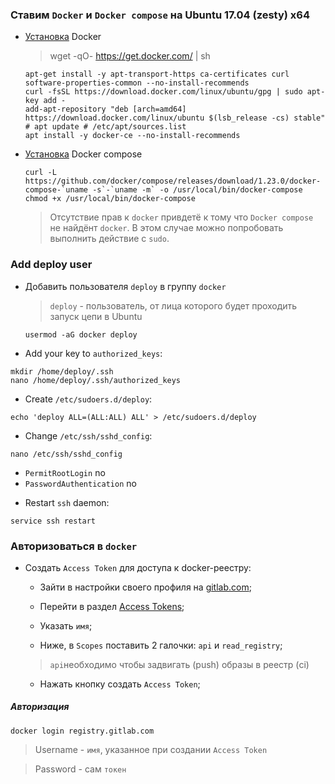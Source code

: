 ### Ставим `Docker` и `Docker compose` на Ubuntu 17.04 (zesty) x64 

  * [Установка](https://docs.docker.com/engine/installation/linux/docker-ce/ubuntu/#uninstall-old-versions) Docker
  
    > wget -qO- https://get.docker.com/ | sh

    ```
    apt-get install -y apt-transport-https ca-certificates curl software-properties-common --no-install-recommends
    curl -fsSL https://download.docker.com/linux/ubuntu/gpg | sudo apt-key add -
    add-apt-repository "deb [arch=amd64] https://download.docker.com/linux/ubuntu $(lsb_release -cs) stable"
    # apt update # /etc/apt/sources.list
    apt install -y docker-ce --no-install-recommends
    ```

    
  * [Установка](https://docs.docker.com/compose/install/#install-compose) Docker compose

    ```
    curl -L https://github.com/docker/compose/releases/download/1.23.0/docker-compose-`uname -s`-`uname -m` -o /usr/local/bin/docker-compose
    chmod +x /usr/local/bin/docker-compose
    ```
    
    > Отсутствие прав к `docker` привдетё к тому что `Docker compose` не найдёнт `docker`. В этом случае можно попробовать выполнить действие с `sudo`.

### Add deploy user

*  Добавить пользователя `deploy` в группу `docker` 

    > `deploy` - пользователь, от лица которого будет проходить запуск цепи в Ubuntu

    ```
    usermod -aG docker deploy
    ```

* Add your key to `authorized_keys`:

```
mkdir /home/deploy/.ssh
nano /home/deploy/.ssh/authorized_keys
```

* Create `/etc/sudoers.d/deploy`:

```
echo 'deploy ALL=(ALL:ALL) ALL' > /etc/sudoers.d/deploy
```

* Change `/etc/ssh/sshd_config`:

```
nano /etc/ssh/sshd_config
```

- `PermitRootLogin` no
- `PasswordAuthentication` no

* Restart `ssh` daemon:

```
service ssh restart
```

### Авторизоваться в `docker`

* Создать `Access Token` для доступа к docker-реестру:

  * Зайти в настройки своего профиля на [gitlab.com](https://gitlab.com/profile);
  
  * Перейти в раздел [Access Tokens](https://gitlab.com/profile/personal_access_tokens);
  
  * Указать `имя`;
  
  * Ниже, в `Scopes` поставить 2 галочки: `api` и `read_registry`;
  
  > `api`необходимо чтобы задвигать (push) образы в реестр (ci)
  
  * Нажать кнопку создать `Access Token`;

##### Авторизация

  ```
  docker login registry.gitlab.com
  ```
  
  > Username - `имя`, указанное при создании `Access Token`

  > Password - сам `токен`
